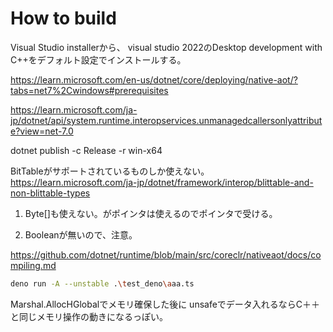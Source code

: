 # How to build

Visual Studio installerから、
visual studio 2022のDesktop development with C++をデフォルト設定でインストールする。

https://learn.microsoft.com/en-us/dotnet/core/deploying/native-aot/?tabs=net7%2Cwindows#prerequisites

https://learn.microsoft.com/ja-jp/dotnet/api/system.runtime.interopservices.unmanagedcallersonlyattribute?view=net-7.0

 dotnet publish -c Release -r win-x64


BitTableがサポートされているものしか使えない。
https://learn.microsoft.com/ja-jp/dotnet/framework/interop/blittable-and-non-blittable-types

1. Byte[]も使えない。がポインタは使えるのでポインタで受ける。

2. Booleanが無いので、注意。

https://github.com/dotnet/runtime/blob/main/src/coreclr/nativeaot/docs/compiling.md

```bash
deno run -A --unstable .\test_deno\aaa.ts

```

Marshal.AllocHGlobalでメモリ確保した後に
unsafeでデータ入れるならC＋＋と同じメモリ操作の動きになるっぽい。
